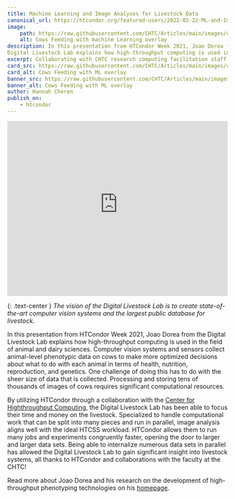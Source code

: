 ```yaml
---
title: Machine Learning and Image Analyses for Livestock Data
canonical_url: https://htcondor.org/featured-users/2022-02-22-ML-and-Image-Analyses-for-Livestock-Data.html
image:
    path: https://raw.githubusercontent.com/CHTC/Articles/main/images/cow-ml-image-cropped.jpg
    alt: Cows Feeding with machine Learning overlay
description: In this presentation from HTCondor Week 2021, Joao Dorea from the 
Digital Livestock Lab explains how high-throughput computing is used in the field of animal and dairy sciences.
excerpt: Collaborating with CHTC research computing facilitation staff, UW-Madison researcher Gaylen Fronk is using HTC to improve cigarette cessation treatments by accounting for the complex differences among patients.
card_src: https://raw.githubusercontent.com/CHTC/Articles/main/images/cow-ml-image-cropped.jpg
card_alt: Cows Feeding with ML overlay
banner_src: https://raw.githubusercontent.com/CHTC/Articles/main/images/cow-ml-image-cropped-banner.jpg
banner_alt: Cows Feeding with ML overlay
author: Hannah Cheren
publish_on:
    - htcondor
--- 
```


<iframe class="pb-3" width="100%" height="400px" src="https://www.youtube-nocookie.com/embed/1VfK1lkcGbk" title="YouTube video player" frameborder="0" allow="accelerometer; autoplay; clipboard-write; encrypted-media; gyroscope; picture-in-picture" allowfullscreen></iframe>

{: .text-center }
_The vision of the Digital Livestock Lab is to create state-of-the-art
computer vision systems and the largest public database for livestock._

In this presentation from HTCondor Week 2021, Joao Dorea from the 
Digital Livestock Lab explains how
high-throughput computing is used in the field of animal and dairy 
sciences. Computer vision systems and sensors collect 
animal-level phenotypic data on cows to make more optimized decisions
about what to do with each animal in terms of health, nutrition, 
reproduction, and genetics. One challenge of doing this has to do
with the sheer size of data that is collected. Processing and 
storing tens of thousands of images of cows requires significant 
computational resources.

By utilizing HTCondor through a collaboration with the [Center for Highthroughput Computing](https://chtc.cs.wisc.edu/), the Digital 
Livestock Lab has been able to focus their time and money on the livestock. 
Specialized to handle computational work that can be split into many pieces
and run in parallel, image analysis aligns well with the ideal HTCSS workload.
HTCondor allows them to run many jobs 
and experiments congruently faster, opening the door to larger and larger data sets. 
Being able to internalize numerous data sets in parallel has allowed the Digital Livestock Lab 
to gain significant insight into livestock systems, all thanks to HTCondor 
and collaborations with the faculty at the CHTC!

Read more about Joao Dorea and his research on the development of 
high-throughput phenotyping technologies on his 
[homepage](https://andysci.wisc.edu/directory/joao-ricardo-reboucas-dorea/).
